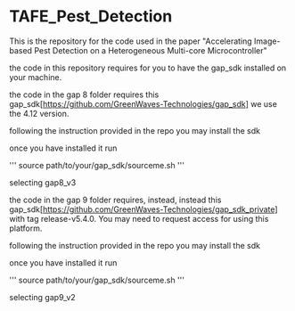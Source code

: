 # TAFE_Pest_Detection


This is the repository for the code used in the paper "Accelerating Image-based Pest Detection on a Heterogeneous Multi-core Microcontroller" 

the code in this repository requires for you to have the gap_sdk installed on your machine. 

the  code in the gap 8 folder requires this gap_sdk[https://github.com/GreenWaves-Technologies/gap_sdk] we use the 4.12 version.

following the instruction provided in the repo you may install the sdk 

once you have installed it run 

''' source path/to/your/gap_sdk/sourceme.sh ''' 

selecting gap8_v3 

the code in the gap 9 folder requires, instead, instead this gap_sdk[https://github.com/GreenWaves-Technologies/gap_sdk_private] with tag release-v5.4.0. You may need to request access for using this platform. 

following the instruction provided in the repo you may install the sdk 

once you have installed it run 

''' source path/to/your/gap_sdk/sourceme.sh ''' 

selecting gap9_v2

